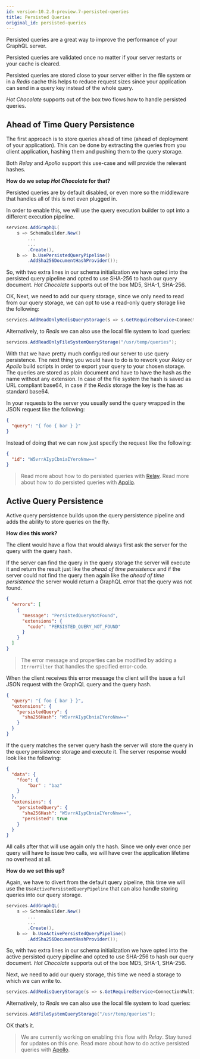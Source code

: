 ```yaml
---
id: version-10.2.0-preview.7-persisted-queries
title: Persisted Queries
original_id: persisted-queries
---
```


Persisted queries are a great way to improve the performance of your GraphQL server.

Persisted queries are validated once no matter if your server restarts or your cache is cleared.

Persisted queries are stored close to your server either in the file system or in a _Redis_ cache this helps to reduce request sizes since your application can send in a query key instead of the whole query.

_Hot Chocolate_ supports out of the box two flows how to handle persisted queries.

## Ahead of Time Query Persistence

The first approach is to store queries ahead of time (ahead of deployment of your application). This can be done by extracting the queries from you client application, hashing them and pushing them to the query storage.

Both _Relay_ and _Apollo_ support this use-case and will provide the relevant hashes.

**How do we setup _Hot Chocolate_ for that?**

Persisted queries are by default disabled, or even more so the middleware that handles all of this is not even plugged in.

In order to enable this, we will use the query execution builder to opt into a different execution pipeline.

```csharp
services.AddGraphQL(
    s => SchemaBuilder.New()
        ...
        ...
        .Create(),
    b =>  b.UsePersistedQueryPipeline()
        .AddSha256DocumentHashProvider());
```

So, with two extra lines in our schema initialization we have opted into the persisted query pipeline and opted to use SHA-256 to hash our query document. _Hot Chocolate_ supports out of the box MD5, SHA-1, SHA-256.

OK, Next, we need to add our query storage, since we only need to read from our query storage, we can opt to use a read-only query storage like the following:

```csharp
services.AddReadOnlyRedisQueryStorage(s => s.GetRequiredService<ConnectionMultiplexer>().GetDatabase());
```

Alternatively, to _Redis_ we can also use the local file system to load queries:

```csharp
services.AddReadOnlyFileSystemQueryStorage("/usr/temp/queries");
```

With that we have pretty much configured our server to use query persistence. The next thing you would have to do is to rework your _Relay_ or _Apollo_ build scripts in order to export your query to your chosen storage. The queries are stored as plain document and have to have the hash as the name without any extension. In case of the file system the hash is saved as URL compliant base64, in case if the _Redis_ storage the key is the has as standard base64.

In your requests to the server you usually send the query wrapped in the JSON request like the following:

```json
{
  "query": "{ foo { bar } }"
}
```

Instead of doing that we can now just specify the request like the following:

```json
{
  "id": "W5vrrAIypCbniaIYeroNnw=="
}
```

> Read more about how to do persisted queries with [Relay](https://relay.dev/docs/en/persisted-queries.html).
> Read more about how to do persisted queries with [Apollo](https://blog.apollographql.com/persisted-graphql-queries-with-apollo-client-119fd7e6bba5).

## Active Query Persistence

Active query persistence builds upon the query persistence pipeline and adds the ability to store queries on the fly.

**How dies this work?**

The client would have a flow that would always first ask the server for the query with the query hash.

If the server can find the query in the query storage the server will execute it and return the result just like the _ahead of time persistence_ and if the server could not find the query then again like the _ahead of time persistence_ the server would return a GraphQL error that the query was not found.

```json
{
  "errors": [
    {
      "message": "PersistedQueryNotFound",
      "extensions": {
        "code": "PERSISTED_QUERY_NOT_FOUND"
      }
    }
  ]
}
```

> The error message and properties can be modified by adding a `IErrorFilter` that handles the specified error-code.

When the client receives this error message the client will the issue a full JSON request with the GraphQL query and the query hash.

```json
{
  "query": "{ foo { bar } }",
  "extensions": {
    "persistedQuery": {
      "sha256Hash": "W5vrrAIypCbniaIYeroNnw=="
    }
  }
}
```

If the query matches the server query hash the server will store the query in the query persistence storage and execute it. The server response would look like the following:

```json
{
  "data": {
    "foo": {
        "bar" : "baz"
    }
  },
  "extensions": {
    "persistedQuery": {
      "sha256Hash": "W5vrrAIypCbniaIYeroNnw==",
      "persisted": true
    }
  }
}
```

All calls after that will use again only the hash. Since we only ever once per query will have to issue two calls, we will have over the application lifetime no overhead at all.

**How do we set this up?**

Again, we have to divert from the default query pipeline, this time we will use the `UseActivePersistedQueryPipeline` that can also handle storing queries into our query storage.

```csharp
services.AddGraphQL(
    s => SchemaBuilder.New()
        ...
        ...
        .Create(),
    b =>  b.UseActivePersistedQueryPipeline()
        .AddSha256DocumentHashProvider());
```

So, with two extra lines in our schema initialization we have opted into the active persisted query pipeline and opted to use SHA-256 to hash our query document. _Hot Chocolate_ supports out of the box MD5, SHA-1, SHA-256.

Next, we need to add our query storage, this time we need a storage to which we can write to.

```csharp
services.AddRedisQueryStorage(s => s.GetRequiredService<ConnectionMultiplexer>().GetDatabase());
```

Alternatively, to _Redis_ we can also use the local file system to load queries:

```csharp
services.AddFileSystemQueryStorage("/usr/temp/queries");
```

OK that’s it.

> We are currently working on enabling this flow with _Relay_. Stay tuned for updates on this one.
> Read more about how to do active persisted queries with [Apollo](https://medium.com/open-graphql/graphql-dynamic-persisted-queries-eb259700f1d3).
